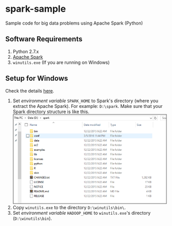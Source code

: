 # spark-sample
Sample code for big data problems using Apache Spark (Python)

## Software Requirements
1. Python 2.7.x
2. [Apache Spark](http://spark.apache.org/)
3. `winutils.exe` (If you are running on Windows)

## Setup for Windows
Check the details [here](http://nishutayaltech.blogspot.co.id/2015/04/how-to-run-apache-spark-on-windows7-in.html).

1.  Set *environment variable* `SPARK_HOME` to Spark's directory (where you extract the Apache Spark). For example: `D:\spark`. 
    Make sure that your Spark directory structure is like this.
    ![Spark's directory](https://raw.githubusercontent.com/munif/spark-sample/master/screenshots/spark-home.png "Spark's Directory")
2.  Copy `winutils.exe` to the directory `D:\winutils\bin\`.
3.  Set *environment variable* `HADOOP_HOME` to `winutils.exe`'s directory (`D:\winutils\bin`).

